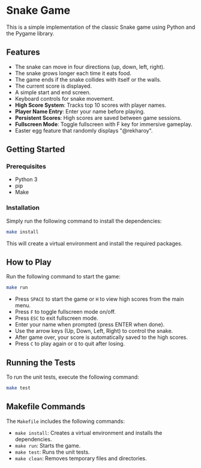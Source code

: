 # Snake Game

This is a simple implementation of the classic Snake game using Python and the Pygame library.

## Features

- The snake can move in four directions (up, down, left, right).
- The snake grows longer each time it eats food.
- The game ends if the snake collides with itself or the walls.
- The current score is displayed.
- A simple start and end screen.
- Keyboard controls for snake movement.
- **High Score System**: Tracks top 10 scores with player names.
- **Player Name Entry**: Enter your name before playing.
- **Persistent Scores**: High scores are saved between game sessions.
- **Fullscreen Mode**: Toggle fullscreen with F key for immersive gameplay.
- Easter egg feature that randomly displays "@rekharoy".

## Getting Started

### Prerequisites

- Python 3
- pip
- Make

### Installation

Simply run the following command to install the dependencies:

```bash
make install
```

This will create a virtual environment and install the required packages.

## How to Play

Run the following command to start the game:

```bash
make run
```

- Press `SPACE` to start the game or `H` to view high scores from the main menu.
- Press `F` to toggle fullscreen mode on/off.
- Press `ESC` to exit fullscreen mode.
- Enter your name when prompted (press ENTER when done).
- Use the arrow keys (Up, Down, Left, Right) to control the snake.
- After game over, your score is automatically saved to the high scores.
- Press `C` to play again or `Q` to quit after losing.

## Running the Tests

To run the unit tests, execute the following command:

```bash
make test
```

## Makefile Commands

The `Makefile` includes the following commands:

- `make install`: Creates a virtual environment and installs the dependencies.
- `make run`: Starts the game.
- `make test`: Runs the unit tests.
- `make clean`: Removes temporary files and directories.
